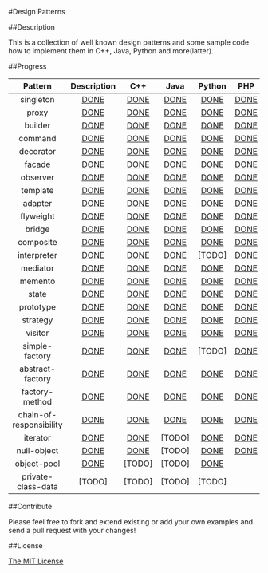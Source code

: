 #Design Patterns

##Description

This is a collection of well known design patterns and some sample code how to implement them in C++, Java, Python and more(latter).

##Progress

Pattern | Description | C++ | Java | Python | PHP | Perl
:--------:|:--------:|:-----:|:------:|:-------:|:------:|:---:
singleton | [DONE](./src/singleton/singleton.md) | [DONE](./src/singleton/cpp) | [DONE](./src/singleton/java) | [DONE](./src/singleton/python) | [DONE](./src/singleton/php) | [DONE](./src/singleton/perl)
proxy | [DONE](./src/proxy/proxy.md) | [DONE](./src/proxy/cpp) | [DONE](./src/proxy/java) | [DONE](./src/proxy/python) | [DONE](./src/proxy/php)
builder | [DONE](./src/builder/builder.md) | [DONE](./src/builder/cpp) | [DONE](./src/builder/java) | [DONE](./src/builder/python) | [DONE](./src/builder/php)
command | [DONE](./src/command/command.md) | [DONE](./src/command/cpp) | [DONE](./src/command/java) | [DONE](./src/command/python) | [DONE](./src/command/php)
decorator | [DONE](./src/decorator/decorator.md) | [DONE](./src/decorator/cpp) | [DONE](./src/decorator/java) | [DONE](./src/decorator/python) | [DONE](./src/decorator/php) | [DONE](./src/decorator/perl)
facade | [DONE](./src/facade/facade.md) | [DONE](./src/facade/cpp) | [DONE](./src/facade/java) | [DONE](./src/facade/python) | [DONE](./src/facade/php)
observer | [DONE](./src/observer/observer.md) | [DONE](./src/observer/cpp) | [DONE](./src/observer/java) | [DONE](./src/observer/python) | [DONE](./src/observer/php)
template | [DONE](./src/template/template.md) | [DONE](./src/template/cpp) | [DONE](./src/template/java) | [DONE](./src/template/python) | [DONE](./src/template/php)
adapter | [DONE](./src/adapter/adapter.md) | [DONE](./src/adapter/cpp) | [DONE](./src/adapter/java) | [DONE](./src/adapter/python) | [DONE](./src/adapter/php)
flyweight | [DONE](./src/flyweight/flyweight.md) | [DONE](./src/flyweight/cpp) | [DONE](./src/flyweight/java) | [DONE](./src/flyweight/python) | [DONE](./src/flyweight/php)
bridge | [DONE](./src/bridge/bridge.md) | [DONE](./src/bridge/cpp) | [DONE](./src/bridge/java) | [DONE](./src/bridge/python) | [DONE](./src/bridge/php)
composite | [DONE](./src/composite/composite.md) | [DONE](./src/composite/cpp) | [DONE](./src/composite/java) | [DONE](./src/composite/python) | [DONE](./src/composite/php)
interpreter | [DONE](./src/interpreter/interpreter.md) | [DONE](./src/interpreter/cpp) | [DONE](./src/interpreter/java) | [TODO] | [DONE](./src/interpreter/php)
mediator | [DONE](./src/mediator/mediator.md) | [DONE](./src/mediator/cpp) | [DONE](./src/mediator/java) | [DONE](./src/mediator/python) | [DONE](./src/mediator/php)
memento	| [DONE](./src/memento/memento.md) | [DONE](./src/memento/cpp) | [DONE](./src/memento/java) | [DONE](./src/memento/python) | [DONE](./src/memento/php)
state |	[DONE](./src/state/state.md) | [DONE](./src/state/cpp) | [DONE](./src/state/java) | [DONE](./src/state/python) | [DONE](./src/state/php)
prototype | [DONE](./src/prototype/prototype.md) | [DONE](./src/prototype/cpp) | [DONE](./src/prototype/java) | [DONE](./src/prototype/python) | [DONE](./src/prototype/php)
strategy | [DONE](./src/strategy/strategy.md) | [DONE](./src/strategy/cpp) | [DONE](./src/strategy/java) | [DONE](./src/strategy/python) | [DONE](./src/strategy/php)
visitor | [DONE](./src/visitor/visitor.md) | [DONE](./src/visitor/cpp) | [DONE](./src/visitor/java) | [DONE](./src/visitor/python) | [DONE](./src/visitor/php)
simple-factory | [DONE](./src/simple-factory/simple-factory.md) | [DONE](./src/simple-factory/cpp) | [DONE](./src/simple-factory/java) | [TODO] | [DONE](./src/simple-factory/php)
abstract-factory | [DONE](./src/abstract-factory/abstract-factory.md) | [DONE](./src/abstract-factory/cpp) | [DONE](./src/abstract-factory/java) | [DONE](./src/abstract-factory/python) | [DONE](./src/abstract-factory/php)
factory-method | [DONE](./src/factory-method/factory-method.md) | [DONE](./src/factory-method/cpp) | [DONE](./src/factory-method/java) | [DONE](./src/factory-method/python) | [DONE](./src/factory-method/php)
chain-of-responsibility | [DONE](./src/chain-of-responsibility/chain-of-responsibility.md) | [DONE](./src/chain-of-responsibility/cpp) | [DONE](./src/chain-of-responsibility/java) | [DONE](./src/chain-of-responsibility/python) | [DONE](./src/chain-of-responsibility/php)
iterator | [DONE](./src/iterator/iterator.md) | [DONE](./src/iterator/cpp) | [TODO] | [DONE](./src/iterator/python) | [DONE](./src/iterator/perl)
null-object | [DONE](./src/null-object/null-object.md) | [DONE](./src/null-object/cpp) | [TODO] | [DONE](./src/null-object/python) | [DONE](./src/null-object/php)
object-pool | [DONE](./src/object-pool/object-pool.md) | [TODO] | [TODO] | [DONE](./src/object-pool/python)
private-class-data | [TODO] | [TODO] | [TODO] | [TODO]

<!-- [PHP](https://github.com/domnikl/DesignPatternsPHP) DONE -->


##Contribute

Please feel free to fork and extend existing or add your own examples and send a pull request with your changes!

##License

[The MIT License](./LICENSE)
